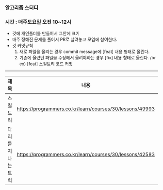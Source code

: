 ### 알고리즘 스터디
### 시간 : 매주토요일 오전 10~12시

- 깃에 개인폴더를 만들어서 그안에 표기
- 매주 정해진 문제를 풀어서 PR로 날려놓고 모임에 참여한다.
- 깃 커밋규칙
  1. 새로 파일을 올리는 경우 commit message에 [feat] 내용 형태로 올린다.
  2. 기존에 올렸던 파일을 수정해서 올려야하는 경우 [fix] 내용 형태로 올린다. /br
  ex) [feat] 스킬트리 코드 커밋

****

|제목|내용|설명|
|------|---|---|
|스킬트리|https://programmers.co.kr/learn/courses/30/lessons/49993|레벨2|
|다리를지나는트럭|https://programmers.co.kr/learn/courses/30/lessons/42583|레벨2|
